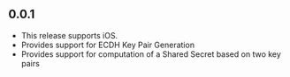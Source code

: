 ## 0.0.1

* This release supports iOS.
* Provides support for ECDH Key Pair Generation
* Provides support for computation of a Shared Secret based on two key pairs
